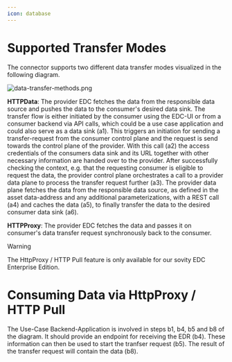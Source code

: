 ```yaml
---
icon: database
---
```


Supported Transfer Modes
========

The connector supports two different data transfer modes visualized in the following diagram.

![data-transfer-methods.png](images%2Fdata-transfer-methods.png)

**HTTPData**: The provider EDC fetches the data from the responsible data source and pushes the data to the consumer's desired data sink. The transfer flow is either initiated by the consumer using the EDC-UI or from a consumer backend via API calls, which could be a use case application and could also serve as a data sink (a1). This triggers an initiation for sending a transfer-request from the consumer control plane and the request is send towards the control plane of the provider. With this call (a2) the access credentials of the consumers data sink and its URL together with other necessary information are handed over to the provider. After successfully checking the context, e.g. that the requesting consumer is eligible to request the data, the provider control plane orchestrates a call to a provider data plane to process the transfer request further (a3). The provider data plane fetches the data from the responsible data source, as defined in the asset data-address and any additional parameterizations, with a REST call (a4) and caches the data (a5), to finally transfer the data to the desired consumer data sink (a6).

**HTTPProxy**: The provider EDC fetches the data and passes it on consumer's data transfer request synchronously back to the consumer.
> [!WARNING]
> The HttpProxy / HTTP Pull feature is only available for our sovity EDC Enterprise Edition.

# Consuming Data via HttpProxy / HTTP Pull

The Use-Case Backend-Application is involved in steps b1, b4, b5 and b8 of the diagram. It should provide an endpoint for receiving
the EDR (b4). These information can then be used to start the tranfser request (b5). The result of the transfer request
will contain the data (b8).
